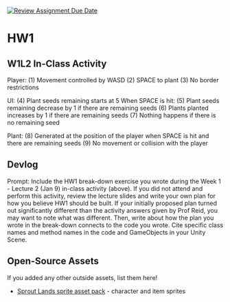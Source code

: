 [![Review Assignment Due Date](https://classroom.github.com/assets/deadline-readme-button-22041afd0340ce965d47ae6ef1cefeee28c7c493a6346c4f15d667ab976d596c.svg)](https://classroom.github.com/a/MjLLqDcN)
# HW1
## W1L2 In-Class Activity

Player:
    (1) Movement controlled by WASD
    (2) SPACE to plant
    (3) No border restrictions

UI:
    (4) Plant seeds remaining starts at 5
    When SPACE is hit:
    (5) Plant seeds remaining decrease by 1 if there are remaining seeds
    (6) Plants planted increases by 1 if there are remaining seeds
    (7) Nothing happens if there is no remaining seed  

Plant:
    (8) Generated at the position of the player when SPACE is hit and there are remaining seeds
    (9) No movement or collision with the player


## Devlog
Prompt: Include the HW1 break-down exercise you wrote during the Week 1 - Lecture 2 (Jan 9) in-class activity (above). If you did not attend and perform this activity, review the lecture slides and write 
your own plan for how you believe HW1 should be built. If your initially proposed plan turned out significantly different than the activity answers given by Prof Reid, you may want to note what was different.
Then, write about how the plan you wrote in the break-down connects to the code you wrote. Cite specific class names and method names in the code and GameObjects in your Unity Scene.





## Open-Source Assets
If you added any other outside assets, list them here!
- [Sprout Lands sprite asset pack](https://cupnooble.itch.io/sprout-lands-asset-pack) - character and item sprites
